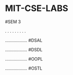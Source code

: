 # MIT-CSE-LABS

#SEM 3 

.
.
.
.
.
.
.
.
.

.................. #DSAL

.................. #DSDL

.................. #OOPL

.................. #OSTL
